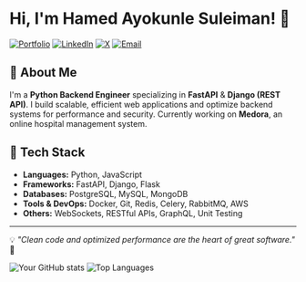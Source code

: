 # Hi, I'm Hamed Ayokunle Suleiman! 👋

[![Portfolio](https://img.shields.io/badge/Portfolio-000?style=for-the-badge&logo=vercel&logoColor=white)](https://yourwebsite.com) 
[![LinkedIn](https://img.shields.io/badge/LinkedIn-0077B5?style=for-the-badge&logo=linkedin&logoColor=white)](https://www.linkedin.com/in/hamed-ayokunle-2b9aa91a3/) 
[![X](https://img.shields.io/badge/Twitter-1DA1F2?style=for-the-badge&logo=twitter&logoColor=white)](https://x.com/HamedAyoku61148) 
[![Email](https://img.shields.io/badge/Email-D14836?style=for-the-badge&logo=gmail&logoColor=white)](mailto:Hamedayokunle58@gmail.com)

## 🚀 About Me
I'm a **Python Backend Engineer** specializing in **FastAPI** & **Django (REST API)**. I build scalable, efficient web applications and optimize backend systems for performance and security. Currently working on **Medora**, an online hospital management system.

## 🔧 Tech Stack
- **Languages:** Python, JavaScript  
- **Frameworks:** FastAPI, Django, Flask  
- **Databases:** PostgreSQL, MySQL, MongoDB  
- **Tools & DevOps:** Docker, Git, Redis, Celery, RabbitMQ, AWS  
- **Others:** WebSockets, RESTful APIs, GraphQL, Unit Testing  

---

💡 *"Clean code and optimized performance are the heart of great software."* 🚀  

![Your GitHub stats](https://github-readme-stats.vercel.app/api?username=K-P1&show_icons=true&theme=dark)
![Top Languages](https://github-readme-stats.vercel.app/api/top-langs/?username=K-P1&layout=compact&theme=dark)
